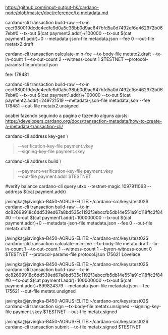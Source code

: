 
https://github.com/input-output-hk/cardano-node/blob/master/doc/reference/tx-metadata.md 

cardano-cli transaction build-raw --tx-in cecf980019dcdc4edfe9d0a5c38bb0d9ac647bfd5a0d7492ef6e462972b067eb#0 --tx-out $(cat payment2.addr)+100000 --tx-out $(cat payment1.addr)+0 --metadata-json-file metadata.json --fee 0 --out-file metatx2.draft

 cardano-cli transaction calculate-min-fee --tx-body-file metatx2.draft --tx-in-count 1 --tx-out-count 2 --witness-count 1 $TESTNET --protocol-params-file protocol.json 

fee: 178481

cardano-cli transaction build-raw --tx-in cecf980019dcdc4edfe9d0a5c38bb0d9ac647bfd5a0d7492ef6e462972b067eb#0 --tx-out $(cat payment1.addr)+100000 --tx-out $(cat payment2.addr)+249721519 --metadata-json-file metadata.json --fee 178481 --out-file metatx2.unsigned

acabei fazendo seguindo a pagina e fazendo alguns ajusts:
https://developers.cardano.org/docs/transaction-metadata/how-to-create-a-metadata-transaction-cli/


cardano-cli address key-gen \
> --verification-key-file payment.vkey \
> --signing-key-file payment.skey

cardano-cli address build \
> --payment-verification-key-file payment.vkey \
> --out-file payment.addr $TESTNET

#verify balance
cardano-cli query utxo --testnet-magic 1097911063 --address $(cat payment.addr)

javingka@javingka-B450-AORUS-ELITE:~/cardano-src/keys/test02$ cardano-cli transaction build-raw --tx-in dc82699918c6dd539ed67a8bd535c1192f3ebccfb5db14e551a91c118ffc2f84#0 --tx-out $(cat payment1.addr)+100000000 --tx-out $(cat payment.addr)+0 --metadata-json-file metadata.json --fee 0 --out-file metatx.draft


javingka@javingka-B450-AORUS-ELITE:~/cardano-src/keys/test02$ cardano-cli transaction calculate-min-fee --tx-body-file metatx.draft --tx-in-count 1 --tx-out-count 1 --witness-count 1 --byron-witness-count 0 $TESTNET --protocol-params-file protocol.json
175621 Lovelace

javingka@javingka-B450-AORUS-ELITE:~/cardano-src/keys/test02$ cardano-cli transaction build-raw --tx-in dc82699918c6dd539ed67a8bd535c1192f3ebccfb5db14e551a91c118ffc2f84#0 --tx-out $(cat payment1.addr)+100000000 --tx-out $(cat payment.addr)+899824379 --metadata-json-file metadata.json --fee 175621 --out-file metatx.unsigned


javingka@javingka-B450-AORUS-ELITE:~/cardano-src/keys/test02$ cardano-cli transaction sign --tx-body-file metatx.unsigned --signing-key-file payment.skey $TESTNET --out-file metatx.signed 

javingka@javingka-B450-AORUS-ELITE:~/cardano-src/keys/test02$ cardano-cli transaction submit --tx-file metatx.signed $TESTNET

